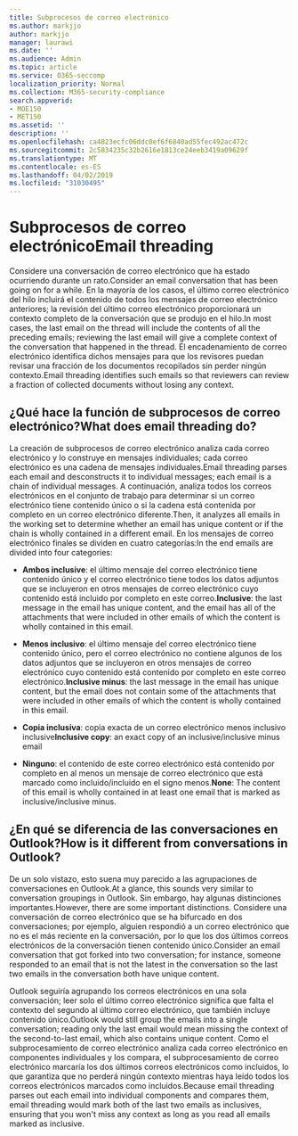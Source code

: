 ```yaml
---
title: Subprocesos de correo electrónico
ms.author: markjjo
author: markjjo
manager: laurawi
ms.date: ''
ms.audience: Admin
ms.topic: article
ms.service: O365-seccomp
localization_priority: Normal
ms.collection: M365-security-compliance
search.appverid:
- MOE150
- MET150
ms.assetid: ''
description: ''
ms.openlocfilehash: ca4823ecfc06ddc0ef6f6840ad55fec492ac472c
ms.sourcegitcommit: 2c5834235c32b2616e1813ce24eeb3419a09629f
ms.translationtype: MT
ms.contentlocale: es-ES
ms.lasthandoff: 04/02/2019
ms.locfileid: "31030495"
---
```

# <a name="email-threading"></a><span data-ttu-id="fa5c9-102">Subprocesos de correo electrónico</span><span class="sxs-lookup"><span data-stu-id="fa5c9-102">Email threading</span></span>

<span data-ttu-id="fa5c9-103">Considere una conversación de correo electrónico que ha estado ocurriendo durante un rato.</span><span class="sxs-lookup"><span data-stu-id="fa5c9-103">Consider an email conversation that has been going on for a while.</span></span> <span data-ttu-id="fa5c9-104">En la mayoría de los casos, el último correo electrónico del hilo incluirá el contenido de todos los mensajes de correo electrónico anteriores; la revisión del último correo electrónico proporcionará un contexto completo de la conversación que se produjo en el hilo.</span><span class="sxs-lookup"><span data-stu-id="fa5c9-104">In most cases, the last email on the thread will include the contents of all the preceding emails; reviewing the last email will give a complete context of the conversation that happened in the thread.</span></span> <span data-ttu-id="fa5c9-105">El encadenamiento de correo electrónico identifica dichos mensajes para que los revisores puedan revisar una fracción de los documentos recopilados sin perder ningún contexto.</span><span class="sxs-lookup"><span data-stu-id="fa5c9-105">Email threading identifies such emails so that reviewers can review a fraction of collected documents without losing any context.</span></span>

## <a name="what-does-email-threading-do"></a><span data-ttu-id="fa5c9-106">¿Qué hace la función de subprocesos de correo electrónico?</span><span class="sxs-lookup"><span data-stu-id="fa5c9-106">What does email threading do?</span></span>

<span data-ttu-id="fa5c9-107">La creación de subprocesos de correo electrónico analiza cada correo electrónico y lo construye en mensajes individuales; cada correo electrónico es una cadena de mensajes individuales.</span><span class="sxs-lookup"><span data-stu-id="fa5c9-107">Email threading parses each email and desconstructs it to individual messages; each email is a chain of individual messages.</span></span> <span data-ttu-id="fa5c9-108">A continuación, analiza todos los correos electrónicos en el conjunto de trabajo para determinar si un correo electrónico tiene contenido único o si la cadena está contenida por completo en un correo electrónico diferente.</span><span class="sxs-lookup"><span data-stu-id="fa5c9-108">Then, it analyzes all emails in the working set to determine whether an email has unique content or if the chain is wholly contained in a different email.</span></span> <span data-ttu-id="fa5c9-109">En los mensajes de correo electrónico finales se dividen en cuatro categorías:</span><span class="sxs-lookup"><span data-stu-id="fa5c9-109">In the end emails are divided into four categories:</span></span>

- <span data-ttu-id="fa5c9-110">**Ambos inclusive**: el último mensaje del correo electrónico tiene contenido único y el correo electrónico tiene todos los datos adjuntos que se incluyeron en otros mensajes de correo electrónico cuyo contenido está incluido por completo en este correo.</span><span class="sxs-lookup"><span data-stu-id="fa5c9-110">**Inclusive**: the last message in the email has unique content, and the email has all of the attachments that were included in other emails of which the content is wholly contained in this email.</span></span>


- <span data-ttu-id="fa5c9-111">**Menos inclusivo**: el último mensaje del correo electrónico tiene contenido único, pero el correo electrónico no contiene algunos de los datos adjuntos que se incluyeron en otros mensajes de correo electrónico cuyo contenido está contenido por completo en este correo electrónico.</span><span class="sxs-lookup"><span data-stu-id="fa5c9-111">**Inclusive minus**: the last message in the email has unique content, but the email does not contain some of the attachments that were included in other emails of which the content is wholly contained in this email.</span></span>

- <span data-ttu-id="fa5c9-112">**Copia inclusiva**: copia exacta de un correo electrónico menos inclusivo inclusive</span><span class="sxs-lookup"><span data-stu-id="fa5c9-112">**Inclusive copy**: an exact copy of an inclusive/inclusive minus email</span></span>

- <span data-ttu-id="fa5c9-113">**Ninguno**: el contenido de este correo electrónico está contenido por completo en al menos un mensaje de correo electrónico que está marcado como incluido/incluido en el signo menos.</span><span class="sxs-lookup"><span data-stu-id="fa5c9-113">**None**: The content of this email is wholly contained in at least one email that is marked as inclusive/inclusive minus.</span></span>

## <a name="how-is-it-different-from-conversations-in-outlook"></a><span data-ttu-id="fa5c9-114">¿En qué se diferencia de las conversaciones en Outlook?</span><span class="sxs-lookup"><span data-stu-id="fa5c9-114">How is it different from conversations in Outlook?</span></span>
<span data-ttu-id="fa5c9-115">De un solo vistazo, esto suena muy parecido a las agrupaciones de conversaciones en Outlook.</span><span class="sxs-lookup"><span data-stu-id="fa5c9-115">At a glance, this sounds very similar to conversation groupings in Outlook.</span></span> <span data-ttu-id="fa5c9-116">Sin embargo, hay algunas distinciones importantes.</span><span class="sxs-lookup"><span data-stu-id="fa5c9-116">However, there are some important distinctions.</span></span> <span data-ttu-id="fa5c9-117">Considere una conversación de correo electrónico que se ha bifurcado en dos conversaciones; por ejemplo, alguien respondió a un correo electrónico que no es el más reciente en la conversación, por lo que los dos últimos correos electrónicos de la conversación tienen contenido único.</span><span class="sxs-lookup"><span data-stu-id="fa5c9-117">Consider an email conversation that got forked into two conversation; for instance, someone responded to an email that is not the latest in the conversation so the last two emails in the conversation both have unique content.</span></span>

<span data-ttu-id="fa5c9-118">Outlook seguiría agrupando los correos electrónicos en una sola conversación; leer solo el último correo electrónico significa que falta el contexto del segundo al último correo electrónico, que también incluye contenido único.</span><span class="sxs-lookup"><span data-stu-id="fa5c9-118">Outlook would still group the emails into a single conversation; reading only the last email would mean missing the context of the second-to-last email, which also contains unique content.</span></span> <span data-ttu-id="fa5c9-119">Como el subprocesamiento de correo electrónico analiza cada correo electrónico en componentes individuales y los compara, el subprocesamiento de correo electrónico marcaría los dos últimos correos electrónicos como incluidos, lo que garantiza que no perderá ningún contexto mientras haya leído todos los correos electrónicos marcados como incluidos.</span><span class="sxs-lookup"><span data-stu-id="fa5c9-119">Because email threading parses out each email into individual components and compares them, email threading would mark both of the last two emails as inclusives, ensuring that you won't miss any context as long as you read all emails marked as inclusive.</span></span>